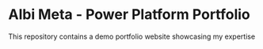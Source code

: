 # Albi Meta - Power Platform Portfolio

This repository contains a demo portfolio website showcasing my expertise 
